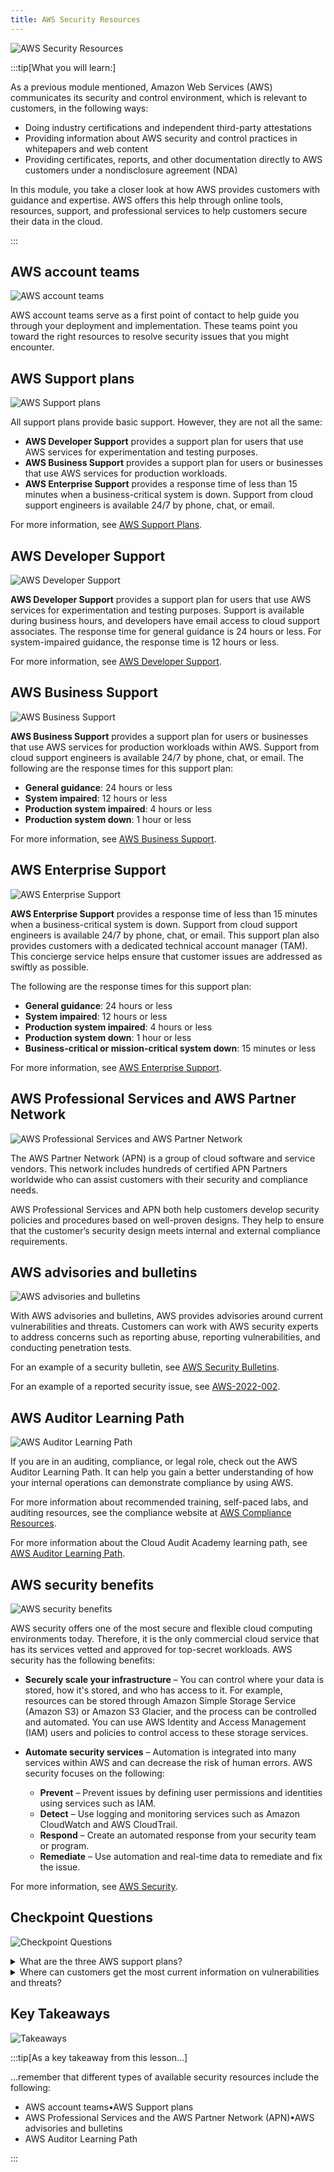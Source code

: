 ```yaml
---
title: AWS Security Resources
---
```


![AWS Security Resources](../../../assets/security/security_resources/intro.png)

:::tip[What you will learn:]

As a previous module mentioned, Amazon Web Services (AWS) communicates its security and control environment, which is relevant to customers, in the following ways:

- Doing industry certifications and independent third-party attestations
- Providing information about AWS security and control practices in whitepapers and web content
- Providing certificates, reports, and other documentation directly to AWS customers under a nondisclosure agreement (NDA)

In this module, you take a closer look at how AWS provides customers with guidance and expertise. AWS offers this help through online tools, resources, support, and professional services to help customers secure their data in the cloud.

:::

## AWS account teams

![AWS account teams](../../../assets/security/security_resources/aws_account_teams.png)

AWS account teams serve as a first point of contact to help guide you through your deployment and implementation. These teams point you toward the right resources to resolve security issues that you might encounter.

## AWS Support plans

![AWS Support plans](../../../assets/security/security_resources/support_plans.png)

All support plans provide basic support. However, they are not all the same:

- **AWS Developer Support** provides a support plan for users that use AWS services for experimentation and testing purposes.
- **AWS Business Support** provides a support plan for users or businesses that use AWS services for production workloads.
- **AWS Enterprise Support** provides a response time of less than 15 minutes when a business-critical system is down. Support from cloud support engineers is available 24/7 by phone, chat, or email.

For more information, see [AWS Support Plans](https://aws.amazon.com/premiumsupport/plans/).

## AWS Developer Support

![AWS Developer Support](../../../assets/security/security_resources/dev_suuport.png)

**AWS Developer Support** provides a support plan for users that use AWS services for experimentation and testing purposes. Support is available during business hours, and developers have email access to cloud support associates. The response time for general guidance is 24 hours or less. For system-impaired guidance, the response time is 12 hours or less.

For more information, see [AWS Developer Support](https://aws.amazon.com/premiumsupport/plans/).

## AWS Business Support

![AWS Business Support](../../../assets/security/security_resources/business_support.png)

**AWS Business Support** provides a support plan for users or businesses that use AWS services for production workloads within AWS. Support from cloud support engineers is available 24/7 by phone, chat, or email. The following are the response times for this support plan:

- **General guidance**: 24 hours or less
- **System impaired**: 12 hours or less
- **Production system impaired**: 4 hours or less
- **Production system down**: 1 hour or less

For more information, see [AWS Business Support](https://aws.amazon.com/premiumsupport/plans/).

## AWS Enterprise Support

![AWS Enterprise Support](../../../assets/security/security_resources/enterprise_support.png)

**AWS Enterprise Support** provides a response time of less than 15 minutes when a business-critical system is down. Support from cloud support engineers is available 24/7 by phone, chat, or email. This support plan also provides customers with a dedicated technical account manager (TAM). This concierge service helps ensure that customer issues are addressed as swiftly as possible.

The following are the response times for this support plan:

- **General guidance**: 24 hours or less
- **System impaired**: 12 hours or less
- **Production system impaired**: 4 hours or less
- **Production system down**: 1 hour or less
- **Business-critical or mission-critical system down**: 15 minutes or less

For more information, see [AWS Enterprise Support](https://aws.amazon.com/premiumsupport/plans/).

## AWS Professional Services and AWS Partner Network

![AWS Professional Services and AWS Partner Network](../../../assets/security/security_resources/services_network.png)

The AWS Partner Network (APN) is a group of cloud software and service vendors. This network includes hundreds of certified APN Partners worldwide who can assist customers with their security and compliance needs.

AWS Professional Services and APN both help customers develop security policies and procedures based on well-proven designs. They help to ensure that the customer’s security design meets internal and external compliance requirements.

## AWS advisories and bulletins

![AWS advisories and bulletins](../../../assets/security/security_resources/advisories_bulletins.png)

With AWS advisories and bulletins, AWS provides advisories around current vulnerabilities and threats. Customers can work with AWS security experts to address concerns such as reporting abuse, reporting vulnerabilities, and conducting penetration tests.

For an example of a security bulletin, see [AWS Security Bulletins](https://aws.amazon.com/security/security-bulletins/?card-body.sort-by=item.additionalFields.bulletinId&card-body.sort-order=desc&awsf.bulletins-flag=*all&awsf.bulletins-year=*all).

For an example of a reported security issue, see [AWS-2022-002](https://aws.amazon.com/security/security-bulletins/AWS-2022-002/).

## AWS Auditor Learning Path

![AWS Auditor Learning Path](../../../assets/security/security_resources/aws_auditor_learning.png)

If you are in an auditing, compliance, or legal role, check out the AWS Auditor Learning Path. It can help you gain a better understanding of how your internal operations can demonstrate compliance by using AWS.

For more information about recommended training, self-paced labs, and auditing resources, see the compliance website at [AWS Compliance Resources](https://aws.amazon.com/compliance/resources/).

For more information about the Cloud Audit Academy learning path, see [AWS Auditor Learning Path](https://aws.amazon.com/compliance/auditor-learning-path/).

## AWS security benefits

![AWS security benefits](../../../assets/security/security_resources/security_benefits.png)

AWS security offers one of the most secure and flexible cloud computing environments today. Therefore, it is the only commercial cloud service that has its services vetted and approved for top-secret workloads. AWS security has the following benefits:

- **Securely scale your infrastructure** – You can control where your data is stored, how it's stored, and who has access to it. For example, resources can be stored through Amazon Simple Storage Service (Amazon S3) or Amazon S3 Glacier, and the process can be controlled and automated. You can use AWS Identity and Access Management (IAM) users and policies to control access to these storage services.

- **Automate security services** – Automation is integrated into many services within AWS and can decrease the risk of human errors. AWS security focuses on the following:
  - **Prevent** – Prevent issues by defining user permissions and identities using services such as IAM.
  - **Detect** – Use logging and monitoring services such as Amazon CloudWatch and AWS CloudTrail.
  - **Respond** – Create an automated response from your security team or program.
  - **Remediate** – Use automation and real-time data to remediate and fix the issue.

For more information, see [AWS Security](https://aws.amazon.com/security/).

## Checkpoint Questions

![Checkpoint Questions](../../../assets/security/security_resources/questions.png)

<details>
<summary>What are the three AWS support plans?</summary>

- AWS Developer Support
- AWS Business Support
- AWS Enterprise Support

</details>

<details>

<summary>Where can customers get the most current information on vulnerabilities and threats?</summary>

- AWS advisories and bulletins

</details>

## Key Takeaways

![Takeaways](../../../assets/security/security_resources/takeaways.png)

:::tip[As a key takeaway from this lesson...]

...remember that different types of available security resources include the following:

- AWS account teams•AWS Support plans
- AWS Professional Services and the AWS Partner Network (APN)•AWS advisories and bulletins
- AWS Auditor Learning Path

:::
